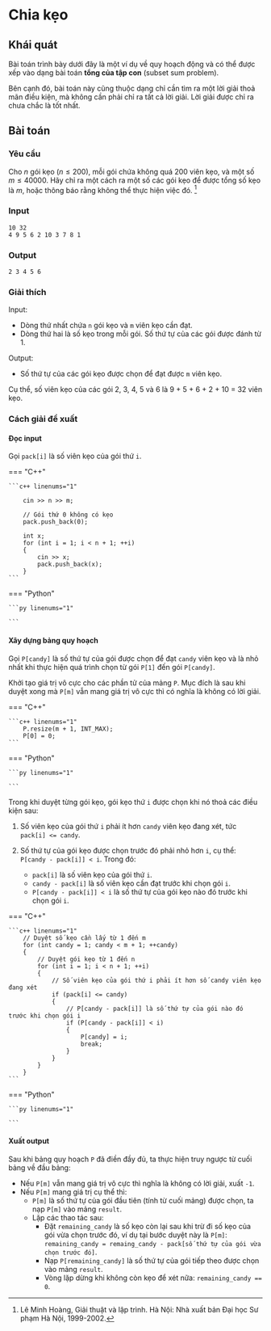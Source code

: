 # Chia kẹo

## Khái quát

Bài toán trình bày dưới đây là một ví dụ về quy hoạch động và có thể được xếp vào dạng bài toán **tổng của tập con** (subset sum problem).

Bên cạnh đó, bài toán này cũng thuộc dạng chỉ cần tìm ra một lời giải thoả mãn điều kiện, mà không cần phải chỉ ra tất cả lời giải. Lời giải được chỉ ra chưa chắc là tốt nhất.

## Bài toán

### Yêu cầu

Cho $n$ gói kẹo ($n \le 200$), mỗi gói chứa không quá 200 viên kẹo, và một số $m \le 40000$. Hãy chỉ ra một cách ra một số các gói kẹo để được tổng số kẹo là $m$, hoặc thông báo rằng không thể thực hiện việc đó. [^1]

[^1]: Lê Minh Hoàng, Giải thuật và lập trình. Hà Nội: Nhà xuất bản Đại học Sư phạm Hà Nội, 1999-2002.

### Input

```pycon
10 32
4 9 5 6 2 10 3 7 8 1
```

### Output

```pycon
2 3 4 5 6
```

### Giải thích

Input:

- Dòng thứ nhất chứa `n` gói kẹo và `m` viên kẹo cần đạt.
- Dòng thứ hai là số kẹo trong mỗi gói. Số thứ tự của các gói được đánh từ 1.

Output:

- Số thứ tự của các gói kẹo được chọn để đạt được `m` viên kẹo.

Cụ thể, số viên kẹo của các gói 2, 3, 4, 5 và 6 là 9 + 5 + 6 + 2 + 10 = 32 viên kẹo.

### Cách giải đề xuất

#### Đọc input

Gọi `pack[i]` là số viên kẹo của gói thứ `i`. 

=== "C++"

    ```c++ linenums="1"

        cin >> n >> m;

        // Gói thứ 0 không có kẹo
        pack.push_back(0);

        int x;
        for (int i = 1; i < n + 1; ++i)
        {
            cin >> x;
            pack.push_back(x);
        }
    ```
=== "Python"
    
    ```py linenums="1"

    ```

#### Xây dựng bảng quy hoạch

Gọi `P[candy]` là số thứ tự của gói được chọn để đạt `candy` viên kẹo và là nhỏ nhất khi thực hiện quá trình chọn từ gói `P[1]` đến gói `P[candy]`.

Khởi tạo giá trị vô cực cho các phần tử của mảng `P`. Mục đích là sau khi duyệt xong mà `P[m]` vẫn mang giá trị vô cực thì có nghĩa là không có lời giải.

=== "C++"

    ```c++ linenums="1"
        P.resize(m + 1, INT_MAX);
        P[0] = 0;
    ```
=== "Python"

    ```py linenums="1"

    ```

Trong khi duyệt từng gói kẹo, gói kẹo thứ `i` được chọn khi nó thoả các điều kiện sau:

1. Số viên kẹo của gói thứ `i` phải ít hơn `candy` viên kẹo đang xét, tức `pack[i] <= candy`.

2. Số thứ tự của gói kẹo được chọn trước đó phải nhỏ hơn `i`, cụ thể: `P[candy - pack[i]] < i`. Trong đó:

    - `pack[i]` là số viên kẹo của gói thứ `i`.
    - `candy - pack[i]` là số viên kẹo cần đạt trước khi chọn gói `i`.
    - `P[candy - pack[i]] < i` là số thứ tự của gói kẹo nào đó trước khi chọn gói `i`.

=== "C++"

    ```c++ linenums="1"
        // Duyệt số kẹo cần lấy từ 1 đến m
        for (int candy = 1; candy < m + 1; ++candy)
        {
            // Duyệt gói kẹo từ 1 đến n
            for (int i = 1; i < n + 1; ++i)
            {
                // Số viên kẹo của gói thứ i phải ít hơn số candy viên kẹo đang xét
                if (pack[i] <= candy)
                {
                    // P[candy - pack[i]] là số thứ tự của gói nào đó trước khi chọn gói i
                    if (P[candy - pack[i]] < i)
                    {
                        P[candy] = i;
                        break;
                    }
                }
            }
        }
    ```
=== "Python"
    
    ```py linenums="1"

    ```

#### Xuất output

Sau khi bảng quy hoạch `P` đã điền đầy đủ, ta thực hiện truy ngược từ cuối bảng về đầu bảng:

- Nếu `P[m]` vẫn mang giá trị vô cực thì nghĩa là không có lời giải, xuất `-1`.
- Nếu `P[m]` mang giá trị cụ thể thì:
    - `P[m]` là số thứ tự của gói đầu tiên (tính từ cuối mảng) được chọn, ta nạp `P[m]` vào mảng `result`.
    - Lặp các thao tác sau:
        - Đặt `remaining_candy` là số kẹo còn lại sau khi trừ đi số kẹo của gói vừa chọn trước đó, ví dụ tại bước duyệt này là `P[m]`: `remaining_candy = remaing_candy - pack[số thứ tự của gói vừa chọn trước đó]`.
        - Nạp `P[remaining_candy]` là số thứ tự của gói tiếp theo được chọn vào mảng `result`.
        - Vòng lặp dừng khi không còn kẹo để xét nữa: `remaining_candy == 0`.